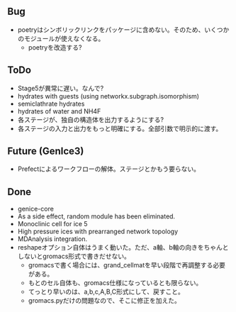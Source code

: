 ## Bug

* poetryはシンボリックリンクをパッケージに含めない。そのため、いくつかのモジュールが使えなくなる。
  * poetryを改造する?


## ToDo


    
* Stage5が異常に遅い。なんで?
* hydrates with guests (using networkx.subgraph.isomorphism)
* semiclathrate hydrates
* hydrates of water and NH4F
* 各ステージが、独自の構造体を出力するようにする?
* 各ステージの入力と出力をもっと明確にする。全部引数で明示的に渡す。

## Future (GenIce3)
* Prefectによるワークフローの解体。ステージとかもう要らない。

## Done
* genice-core
* As a side effect, random module has been eliminated.
* Monoclinic cell for ice 5
* High pressure ices with prearranged network topology
* MDAnalysis integration.
* reshapeオプション自体はうまく動いた。ただ、a軸、b軸の向きをちゃんとしないとgromacs形式で書きだせない。
    * gromacsで書く場合には、grand_cellmatを早い段階で再調整する必要がある。
    * もとのセル自体も、gromacs仕様になっているとも限らない。
    * てっとり早いのは、a,b,c,A,B,C形式にして、戻すこと。
    * gromacs.pyだけの問題なので、そこに修正を加えた。